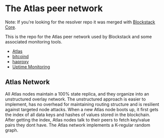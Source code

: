 # The Atlas peer network

Note: If you're looking for the resolver repo it was merged with [Blockstack Core](https://github.com/blockstack/blockstack-core).

This is the repo for the Atlas peer network used by Blockstack and some associated monitoring tools.

- [Atlas](/atlas)
- [bitcoind](/bitcoind)
- [haproxy](/haproxy)
- [Uptime Monitoring](/monitoring)

## Atlas Network

All Atlas nodes maintain a 100% state replica, and they organize into an unstructured
overlay network. The unstructured approach is easier to implement, has no overhead
for maintaining routing structure and is resilient against targeted node attacks.
When a new Atlas node boots up, it first gets the index of all data keys and hashes of
values stored in the blockchain. After getting the index, Atlas nodes talk to their peers
to fetch key/value pairs they dont have. The Atlas network implements a K-regular
random graph.
